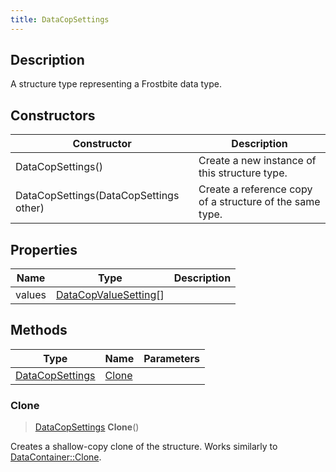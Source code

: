 ```yaml
---
title: DataCopSettings
---
```

## Description

A structure type representing a Frostbite data type.

## Constructors

| Constructor                            | Description                                              |
| -------------------------------------- | -------------------------------------------------------- |
| DataCopSettings()                      | Create a new instance of this structure type.            |
| DataCopSettings(DataCopSettings other) | Create a reference copy of a structure of the same type. |

## Properties

| Name   | Type                                           | Description |
| ------ | ---------------------------------------------- | ----------- |
| values | [DataCopValueSetting](/vext/ref/fb/datacopvaluesetting/)\[\] |             |

## Methods

| Type                               | Name            | Parameters |
| ---------------------------------- | --------------- | ---------- |
| [DataCopSettings](/vext/ref/fb/datacopsettings/) | [Clone](#clone) |            |

### Clone

> [DataCopSettings](/vext/ref/fb/datacopsettings/) **Clone**()

Creates a shallow-copy clone of the structure. Works similarly to [DataContainer::Clone](/vext/ref/shared/class/datacontainer#clone).
